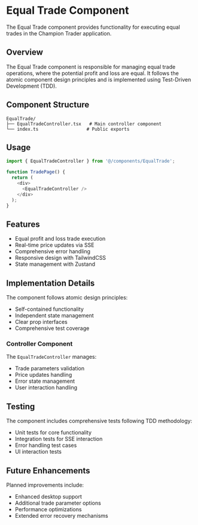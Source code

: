 # Equal Trade Component

The Equal Trade component provides functionality for executing equal trades in the Champion Trader application.

## Overview

The Equal Trade component is responsible for managing equal trade operations, where the potential profit and loss are equal. It follows the atomic component design principles and is implemented using Test-Driven Development (TDD).

## Component Structure

```
EqualTrade/
├── EqualTradeController.tsx   # Main controller component
└── index.ts                  # Public exports
```

## Usage

```typescript
import { EqualTradeController } from '@/components/EqualTrade';

function TradePage() {
  return (
    <div>
      <EqualTradeController />
    </div>
  );
}
```

## Features

- Equal profit and loss trade execution
- Real-time price updates via SSE
- Comprehensive error handling
- Responsive design with TailwindCSS
- State management with Zustand

## Implementation Details

The component follows atomic design principles:
- Self-contained functionality
- Independent state management
- Clear prop interfaces
- Comprehensive test coverage

### Controller Component

The `EqualTradeController` manages:
- Trade parameters validation
- Price updates handling
- Error state management
- User interaction handling

## Testing

The component includes comprehensive tests following TDD methodology:
- Unit tests for core functionality
- Integration tests for SSE interaction
- Error handling test cases
- UI interaction tests

## Future Enhancements

Planned improvements include:
- Enhanced desktop support
- Additional trade parameter options
- Performance optimizations
- Extended error recovery mechanisms
